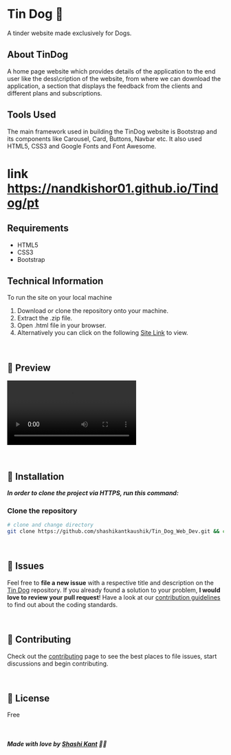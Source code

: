 
 
# Tin Dog  🐶
 




A tinder website made exclusively for Dogs.

## About TinDog

A home page website which provides details of the application to the end user like the dess\cription of the website, from where we can download the application, a section that displays the feedback from the clients and different plans and subscriptions.

## Tools Used

The main framework used in building the TinDog website is Bootstrap and its components like Carousel, Card, Buttons, Navbar etc. It also used HTML5, CSS3 and Google Fonts and Font Awesome.
# link https://nandkishor01.github.io/Tindog/pt





## Requirements
- HTML5
- CSS3
- Bootstrap


## Technical Information

To run the site on your local machine

1. Download or clone the repository onto your machine.
2. Extract the .zip file.
3. Open .html file in your browser.
5. Alternatively you can click on the following [Site Link]("https://github.com/shashikantkaushik/Tin_Dog_Web_Dev") to view.


<br>  

## 🚀 Preview
![img](https://github.com/shashikantkaushik/Tin_Dog_Web_Dev/blob/main/170564008-69aadad1-b0bd-4a70-8176-95ed00399bb6.mp4)

<br>

## :construction_worker: Installation


***In order to clone the project via HTTPS, run this command:***
### Clone the repository

```bash
# clone and change directory
git clone https://github.com/shashikantkaushik/Tin_Dog_Web_Dev.git && cd Tin_Dog_Web_Dev
```



<br>


## :bug: Issues

Feel free to **file a new issue** with a respective title and description on the [Tin Dog](https://github.com/shashikantkaushik/Tin_Dog_Web_Dev/issues) repository. If you already found a solution to your problem, **I would love to review your pull request**! Have a look at our [contribution guidelines](https://github.com/shashikantkaushik/shashikantkaushik/blob/main/CONTRIBUTING.md) to find out about the coding standards.

<br>

## :tada: Contributing

Check out the [contributing](https://github.com/shashikantkaushik/shashikantkaushik/blob/main/CONTRIBUTING.md) page to see the best places to file issues, start discussions and begin contributing.

<br>

## :closed_book: License
Free


<br>

##### Made with love by [Shashi Kant](https://github.com/shashikantkaushik) 💜🚀

